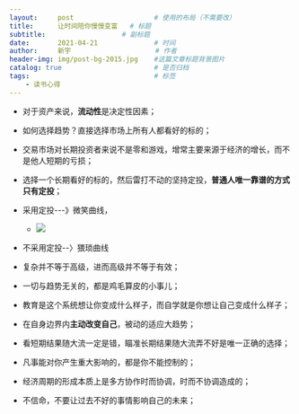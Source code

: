 ```yaml
---
layout:     post                    # 使用的布局（不需要改）
title:      让时间陪你慢慢变富	# 标题 
subtitle:    				# 副标题
date:       2021-04-21              # 时间
author:     新宇                     # 作者
header-img: img/post-bg-2015.jpg    #这篇文章标题背景图片
catalog: true                       # 是否归档
tags:                               # 标签
    - 读书心得
---
```

- 对于资产来说，**流动性**是决定性因素；
- 如何选择趋势？直接选择市场上所有人都看好的标的；
- 交易市场对长期投资者来说不是零和游戏，增常主要来源于经济的增长，而不是他人短期的亏损；
- 选择一个长期看好的标的，然后雷打不动的坚持定投，**普通人唯一靠谱的方式只有定投**；
- 采用定投---》微笑曲线，
	- ![](https://tva1.sinaimg.cn/large/008i3skNly1gprtm2p7kzj30mw0fgwon.jpg)

- 不采用定投--〉猥琐曲线
- 复杂并不等于高级，进而高级并不等于有效；
- 一切与趋势无关的，都是鸡毛算皮的小事儿；
- 教育是这个系统想让你变成什么样子，而自学就是你想让自己变成什么样子；
- 在自身边界内**主动改变自己**，被动的适应大趋势；
- 看短期结果随大流一定是错，瞄准长期结果随大流弄不好是唯一正确的选择；
- 凡事能对你产生重大影响的，都是你不能控制的；
- 经济周期的形成本质上是多方协作时而协调，时而不协调造成的；
- 不信命，不要让过去不好的事情影响自己的未来；
